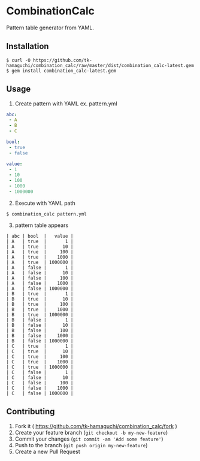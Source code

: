 # CombinationCalc

Pattern table generator from YAML.

## Installation

```
$ curl -O https://github.com/tk-hamaguchi/combination_calc/raw/master/dist/combination_calc-latest.gem
$ gem install combination_calc-latest.gem
```

## Usage

1. Create pattern with YAML
ex. pattern.yml
``` yaml
abc:
 - A
 - B
 - C

bool:
 - true
 - false

value:
 - 1
 - 10
 - 100
 - 1000
 - 1000000
```
2. Execute with YAML path
```
$ combination_calc pattern.yml
```
3. pattern table appears
```
| abc | bool  |   value |
| A   | true  |       1 |
| A   | true  |      10 |
| A   | true  |     100 |
| A   | true  |    1000 |
| A   | true  | 1000000 |
| A   | false |       1 |
| A   | false |      10 |
| A   | false |     100 |
| A   | false |    1000 |
| A   | false | 1000000 |
| B   | true  |       1 |
| B   | true  |      10 |
| B   | true  |     100 |
| B   | true  |    1000 |
| B   | true  | 1000000 |
| B   | false |       1 |
| B   | false |      10 |
| B   | false |     100 |
| B   | false |    1000 |
| B   | false | 1000000 |
| C   | true  |       1 |
| C   | true  |      10 |
| C   | true  |     100 |
| C   | true  |    1000 |
| C   | true  | 1000000 |
| C   | false |       1 |
| C   | false |      10 |
| C   | false |     100 |
| C   | false |    1000 |
| C   | false | 1000000 |
```

## Contributing

1. Fork it ( https://github.com/tk-hamaguchi/combination_calc/fork )
2. Create your feature branch (`git checkout -b my-new-feature`)
3. Commit your changes (`git commit -am 'Add some feature'`)
4. Push to the branch (`git push origin my-new-feature`)
5. Create a new Pull Request
